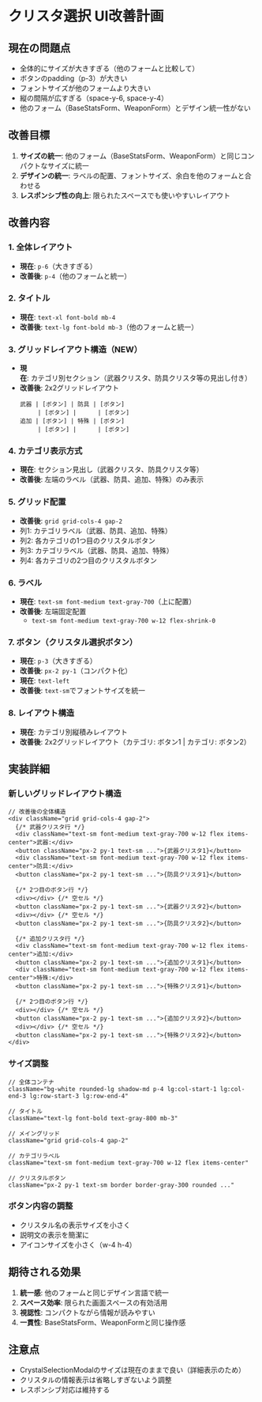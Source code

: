 # クリスタ選択 UI改善計画

## 現在の問題点
- 全体的にサイズが大きすぎる（他のフォームと比較して）
- ボタンのpadding（p-3）が大きい
- フォントサイズが他のフォームより大きい
- 縦の間隔が広すぎる（space-y-6, space-y-4）
- 他のフォーム（BaseStatsForm、WeaponForm）とデザイン統一性がない

## 改善目標
1. **サイズの統一**: 他のフォーム（BaseStatsForm、WeaponForm）と同じコンパクトなサイズに統一
2. **デザインの統一**: ラベルの配置、フォントサイズ、余白を他のフォームと合わせる
3. **レスポンシブ性の向上**: 限られたスペースでも使いやすいレイアウト

## 改善内容

### 1. 全体レイアウト
- **現在**: `p-6`（大きすぎる）
- **改善後**: `p-4`（他のフォームと統一）

### 2. タイトル
- **現在**: `text-xl font-bold mb-4`
- **改善後**: `text-lg font-bold mb-3`（他のフォームと統一）

### 3. グリッドレイアウト構造（NEW）
- **現在**: カテゴリ別セクション（武器クリスタ、防具クリスタ等の見出し付き）
- **改善後**: 2x2グリッドレイアウト
  ```
  武器 | [ボタン] | 防具 | [ボタン]
       | [ボタン] |      | [ボタン]
  追加 | [ボタン] | 特殊 | [ボタン]
       | [ボタン] |      | [ボタン]
  ```

### 4. カテゴリ表示方式
- **現在**: セクション見出し（武器クリスタ、防具クリスタ等）
- **改善後**: 左端のラベル（武器、防具、追加、特殊）のみ表示

### 5. グリッド配置
- **改善後**: `grid grid-cols-4 gap-2`
- 列1: カテゴリラベル（武器、防具、追加、特殊）
- 列2: 各カテゴリの1つ目のクリスタルボタン
- 列3: カテゴリラベル（武器、防具、追加、特殊）
- 列4: 各カテゴリの2つ目のクリスタルボタン

### 6. ラベル
- **現在**: `text-sm font-medium text-gray-700`（上に配置）
- **改善後**: 左端固定配置
  - `text-sm font-medium text-gray-700 w-12 flex-shrink-0`

### 7. ボタン（クリスタル選択ボタン）
- **現在**: `p-3`（大きすぎる）
- **改善後**: `px-2 py-1`（コンパクト化）
- **現在**: `text-left`
- **改善後**: `text-sm`でフォントサイズを統一

### 8. レイアウト構造
- **現在**: カテゴリ別縦積みレイアウト
- **改善後**: 2x2グリッドレイアウト（カテゴリ: ボタン1 | カテゴリ: ボタン2）

## 実装詳細

### 新しいグリッドレイアウト構造
```tsx
// 改善後の全体構造
<div className="grid grid-cols-4 gap-2">
  {/* 武器クリスタ行 */}
  <div className="text-sm font-medium text-gray-700 w-12 flex items-center">武器:</div>
  <button className="px-2 py-1 text-sm ...">{武器クリスタ1}</button>
  <div className="text-sm font-medium text-gray-700 w-12 flex items-center">防具:</div>
  <button className="px-2 py-1 text-sm ...">{防具クリスタ1}</button>
  
  {/* 2つ目のボタン行 */}
  <div></div> {/* 空セル */}
  <button className="px-2 py-1 text-sm ...">{武器クリスタ2}</button>
  <div></div> {/* 空セル */}
  <button className="px-2 py-1 text-sm ...">{防具クリスタ2}</button>
  
  {/* 追加クリスタ行 */}
  <div className="text-sm font-medium text-gray-700 w-12 flex items-center">追加:</div>
  <button className="px-2 py-1 text-sm ...">{追加クリスタ1}</button>
  <div className="text-sm font-medium text-gray-700 w-12 flex items-center">特殊:</div>
  <button className="px-2 py-1 text-sm ...">{特殊クリスタ1}</button>
  
  {/* 2つ目のボタン行 */}
  <div></div> {/* 空セル */}
  <button className="px-2 py-1 text-sm ...">{追加クリスタ2}</button>
  <div></div> {/* 空セル */}
  <button className="px-2 py-1 text-sm ...">{特殊クリスタ2}</button>
</div>
```

### サイズ調整
```tsx
// 全体コンテナ
className="bg-white rounded-lg shadow-md p-4 lg:col-start-1 lg:col-end-3 lg:row-start-3 lg:row-end-4"

// タイトル
className="text-lg font-bold text-gray-800 mb-3"

// メイングリッド
className="grid grid-cols-4 gap-2"

// カテゴリラベル
className="text-sm font-medium text-gray-700 w-12 flex items-center"

// クリスタルボタン
className="px-2 py-1 text-sm border border-gray-300 rounded ..."
```

### ボタン内容の調整
- クリスタル名の表示サイズを小さく
- 説明文の表示を簡潔に
- アイコンサイズを小さく（w-4 h-4）

## 期待される効果
1. **統一感**: 他のフォームと同じデザイン言語で統一
2. **スペース効率**: 限られた画面スペースの有効活用
3. **視認性**: コンパクトながら情報が読みやすい
4. **一貫性**: BaseStatsForm、WeaponFormと同じ操作感

## 注意点
- CrystalSelectionModalのサイズは現在のままで良い（詳細表示のため）
- クリスタルの情報表示は省略しすぎないよう調整
- レスポンシブ対応は維持する